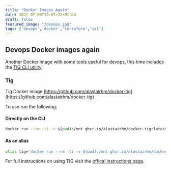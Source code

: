 ```yaml
---
title: "Docker Images Again"
date: 2022-07-06T12:07:22+01:00
draft: false
featured_image: "/devops.jpg"
tags: ['devops','docker','terraform','ssl']
---
```

## Devops Docker images again

Another Docker image with some tools useful for devops, this time includes the [TIG CLI utility](https://jonas.github.io/tig/).

### Tig

Tig Docker image [https://github.com/alastairhm/docker-tig](https://github.com/alastairhm/docker-tig)

To use run the following;

#### Directly on the CLI

```bash
docker run --rm -ti -v $(pwd):/mnt ghcr.io/alastairhm/docker-tig:latest
```


#### As an alias

```bash
alias tig='docker run --rm -ti -v $(pwd):/mnt ghcr.io/alastairhm/docker-tig:latest'

```

For full instructions on using TIG visit the [offical instructions page](https://jonas.github.io/tig/doc/manual.html).

